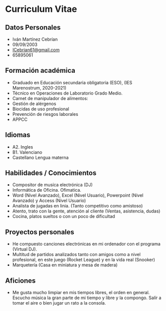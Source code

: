 # Curriculum Vitae

## Datos Personales

* Iván Martínez Cebrían
* 09/09/2003
* ICebrian61@gmail.com
* 65895061

## Formación académica

* Graduado en Educación secundaria obligatoria (ESO), (IES Marenostrum, 2020-2021)
* Técnico en Operaciones de Laboratorio Grado Medio.
* Carnet de manipulador de alimentos:
* Gestión de alérgenos
* Biocidas de uso profesional
* Prevención de riesgos laborales
* APPCC

## Idiomas

* A2. Ingles
* B1. Valenciano
* Castellano Lengua materna

## Habilidades / Conocimientos

* Compositor de musíca electrónica (DJ)
* Informática de Oficina. Ofimatica.
* Word (Nivel Avanzado), Excel (Nivel Usuario), Powerpoint (Nivel Avanzado) y Access (Nivel Usuario)
* Analista de jugadas en linia. (Tanto competitivo como amistoso)
* Atento, trato con la gente, atención al cliente (Ventas, asistencia, dudas)
* Cocina, platos sueltos o con un poco de dificultad

## Proyectos personales

* He compuesto canciones electrónicas en mi ordenador con el programa (Virtual DJ).
* Multitud de partidos analizados tanto con amigos como a nivel profesional, en este juego (Rocket League) y en la vida real (Snooker)
* Marquetería (Casa en miniatura y mesa de madera)

## Aficiones

* Me gusta mucho limpiar en mis tiempos libres, el orden en general.
Escucho música la gran parte de mi tiempo y libre y la compongo.
Salír a tomar el aire o bien jugar un rato a la consola. 


